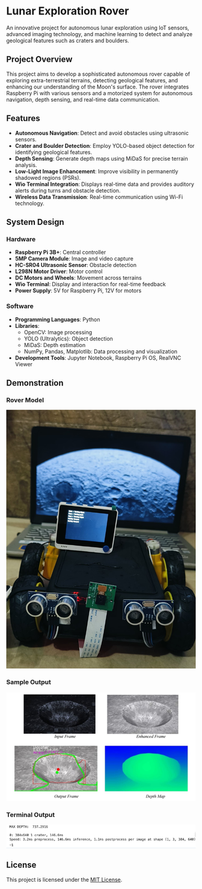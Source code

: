 # Lunar Exploration Rover

An innovative project for autonomous lunar exploration using IoT sensors, advanced imaging technology, and machine learning to detect and analyze geological features such as craters and boulders.

## Project Overview

This project aims to develop a sophisticated autonomous rover capable of exploring extra-terrestrial terrains, detecting geological features, and enhancing our understanding of the Moon's surface. The rover integrates Raspberry Pi with various sensors and a motorized system for autonomous navigation, depth sensing, and real-time data communication.

## Features

- **Autonomous Navigation**: Detect and avoid obstacles using ultrasonic sensors.
- **Crater and Boulder Detection**: Employ YOLO-based object detection for identifying geological features.
- **Depth Sensing**: Generate depth maps using MiDaS for precise terrain analysis.
- **Low-Light Image Enhancement**: Improve visibility in permanently shadowed regions (PSRs).
- **Wio Terminal Integration**: Displays real-time data and provides auditory alerts during turns and obstacle detection.
- **Wireless Data Transmission**: Real-time communication using Wi-Fi technology.

## System Design

### Hardware

- **Raspberry Pi 3B+**: Central controller
- **5MP Camera Module**: Image and video capture
- **HC-SR04 Ultrasonic Sensor**: Obstacle detection
- **L298N Motor Driver**: Motor control
- **DC Motors and Wheels**: Movement across terrains
- **Wio Terminal**: Display and interaction for real-time feedback
- **Power Supply**: 5V for Raspberry Pi, 12V for motors

### Software

- **Programming Languages**: Python
- **Libraries**:
  - OpenCV: Image processing
  - YOLO (Ultralytics): Object detection
  - MiDaS: Depth estimation
  - NumPy, Pandas, Matplotlib: Data processing and visualization
- **Development Tools**: Jupyter Notebook, Raspberry Pi OS, RealVNC Viewer

## Demonstration

### Rover Model

![Rover Model](https://github.com/Tufayl18/Lunaris/blob/main/images/Lunaris_Model.jpg)

### Sample Output

![Sample Output](https://github.com/Tufayl18/Lunaris/blob/main/images/PSR.jpg)

### Terminal Output

![Terminal Output](https://github.com/Tufayl18/Lunaris/blob/main/images/Terminal_Output.png)

## License

This project is licensed under the [MIT License](LICENSE).
